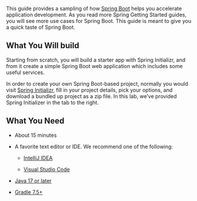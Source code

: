 This guide provides a sampling of how [Spring
Boot](https://spring.io/projects/spring-boot) helps you accelerate
application development. As you read more Spring Getting Started guides,
you will see more use cases for Spring Boot. This guide is meant to give
you a quick taste of Spring Boot.

## What You Will build

Starting from scratch, you will build a starter app with Spring
Initializr, and from it create a simple Spring Boot web application
which includes some useful services.

In order to create your own Spring Boot-based project, normally you
would visit [Spring Initializr](https://start.spring.io/), fill in your
project details, pick your options, and download a bundled up project as
a zip file. In this lab, we’ve provided Spring Initializer in the tab to
the right.

## What You Need

- About 15 minutes

- A favorite text editor or IDE. We recommend one of the following:

  - [IntelliJ IDEA](https://spring.io/guides/gs/intellij-idea/)

  - [Visual Studio
    Code](https://spring.io/guides/gs/guides-with-vscode/)

- [Java 17 or
  later](https://www.oracle.com/java/technologies/downloads/)

- [Gradle 7.5+](https://gradle.org/install/)
